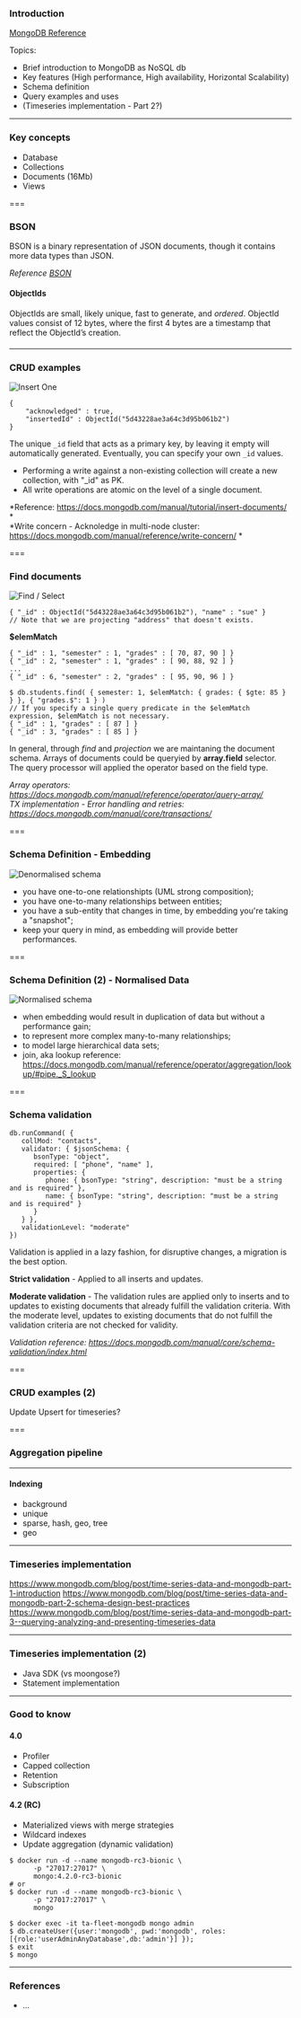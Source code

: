 ### Introduction

[MongoDB Reference](https://docs.mongodb.com/manual/introduction/)

Topics:
- Brief introduction to MongoDB as NoSQL db
- Key features (High performance, High availability, Horizontal Scalability)
- Schema definition
- Query examples and uses
- (Timeseries implementation - Part 2?)

---

### Key concepts

- Database
- Collections
- Documents (16Mb)
- Views

===

### BSON

BSON is a binary representation of JSON documents, though it contains more data types than JSON. 

*Reference [BSON](http://bsonspec.org/)*

#### ObjectIds
ObjectIds are small, likely unique, fast to generate, and *ordered*. ObjectId values consist of 12 bytes, where the first 4 bytes are a timestamp that reflect the ObjectId’s creation.

#### 

---

### CRUD examples

![Insert One](images\crud\crud-annotated-mongodb-insertOne.bakedsvg.svg)
<!--
db.users.insertOne({
    name: "sue",
    age: 26,
    status: "pending"
})
-->

```
{
    "acknowledged" : true,
    "insertedId" : ObjectId("5d43228ae3a64c3d95b061b2")
}
```

The unique `_id` field that acts as a primary key, by leaving it empty will automatically generated.
Eventually, you can specify your own `_id` values.

- Performing a write against a non-existing collection will create a new collection, with "_id" as PK.
- All write operations are atomic on the level of a single document.

*Reference: https://docs.mongodb.com/manual/tutorial/insert-documents/ *  
*Write concern - Acknoledge in multi-node cluster: https://docs.mongodb.com/manual/reference/write-concern/ *

===
### Find documents

![Find / Select](images\crud\crud-annotated-mongodb-find.bakedsvg.svg)

```
{ "_id" : ObjectId("5d43228ae3a64c3d95b061b2"), "name" : "sue" }
// Note that we are projecting "address" that doesn't exists.
```

<!--
db.users.find(
      { age: {$gt: 18} },
      { name: 1, address: 1}
).limit(5)
-->

**$elemMatch**
```
{ "_id" : 1, "semester" : 1, "grades" : [ 70, 87, 90 ] }
{ "_id" : 2, "semester" : 1, "grades" : [ 90, 88, 92 ] }
...
{ "_id" : 6, "semester" : 2, "grades" : [ 95, 90, 96 ] }

$ db.students.find( { semester: 1, $elemMatch: { grades: { $gte: 85 } } }, { "grades.$": 1 } )
// If you specify a single query predicate in the $elemMatch expression, $elemMatch is not necessary.
{ "_id" : 1, "grades" : [ 87 ] }
{ "_id" : 3, "grades" : [ 85 ] }
```

In general, through *find* and *projection* we are maintaning the document schema. Arrays of documents could be queryied by **array.field** selector. The query processor will applied the operator based on the field type.

*Array operators: https://docs.mongodb.com/manual/reference/operator/query-array/*  
*TX implementation - Error handling and retries: https://docs.mongodb.com/manual/core/transactions/*

===

### Schema Definition - Embedding

![Denormalised schema](images\schema\data-model-denormalized.bakedsvg.svg)

- you have one-to-one relationshipts (UML strong composition);
- you have one-to-many relationships between entities;
- you have a sub-entity that changes in time, by embedding you're taking a "snapshot";
- keep your query in mind, as embedding will provide better performances.

===

### Schema Definition (2) - Normalised Data

![Normalised schema](images\schema\data-model-normalized.bakedsvg.svg)

- when embedding would result in duplication of data but without a performance gain;
- to represent more complex many-to-many relationships;
- to model large hierarchical data sets;
- join, aka lookup reference: https://docs.mongodb.com/manual/reference/operator/aggregation/lookup/#pipe._S_lookup

===

### Schema validation

```
db.runCommand( {
   collMod: "contacts",
   validator: { $jsonSchema: {
      bsonType: "object",
      required: [ "phone", "name" ],
      properties: {
         phone: { bsonType: "string", description: "must be a string and is required" },
         name: { bsonType: "string", description: "must be a string and is required" }
      }
   } },
   validationLevel: "moderate"
})
```

Validation is applied in a lazy fashion, for disruptive changes, a migration is the best option.

**Strict validation** - Applied to all inserts and updates.

**Moderate validation** - The validation rules are applied only to inserts and to updates to existing documents that already fulfill the validation criteria. With the moderate level, updates to existing documents that do not fulfill the validation criteria are not checked for validity.

*Validation reference: https://docs.mongodb.com/manual/core/schema-validation/index.html*

===

### CRUD examples (2)

Update
Upsert for timeseries?

===

### Aggregation pipeline

---

#### Indexing
- background
- unique
- sparse, hash, geo, tree
- geo

---
### Timeseries implementation

https://www.mongodb.com/blog/post/time-series-data-and-mongodb-part-1-introduction
https://www.mongodb.com/blog/post/time-series-data-and-mongodb-part-2-schema-design-best-practices
https://www.mongodb.com/blog/post/time-series-data-and-mongodb-part-3--querying-analyzing-and-presenting-timeseries-data

---
### Timeseries implementation (2)

- Java SDK (vs moongose?)
- Statement implementation

---
### Good to know

#### 4.0
- Profiler
- Capped collection
- Retention
- Subscription

#### 4.2 (RC)
- Materialized views with merge strategies
- Wildcard indexes
- Update aggregation (dynamic validation)

```
$ docker run -d --name mongodb-rc3-bionic \
      -p "27017:27017" \
      mongo:4.2.0-rc3-bionic
# or      
$ docker run -d --name mongodb-rc3-bionic \
      -p "27017:27017" \
      mongo
      
$ docker exec -it ta-fleet-mongodb mongo admin
$ db.createUser({user:'mongodb', pwd:'mongodb', roles:[{role:'userAdminAnyDatabase',db:'admin'}] });
$ exit
$ mongo
```

---
### References

* ...

